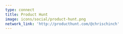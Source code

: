 ```yaml
---
type: connect
title: Product Hunt
image: icons/social/product-hunt.png
network_link: 'http://producthunt.com/@chrischinch'
---
```

